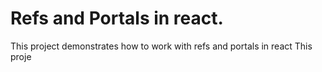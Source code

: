 # Refs and Portals in react.

This project demonstrates how to work with refs and portals in react
This proje